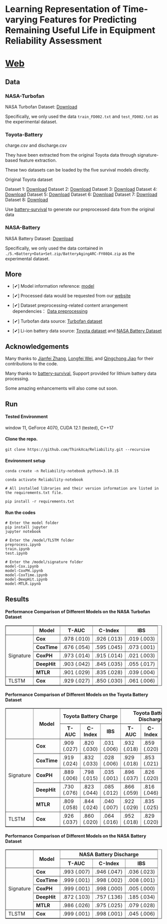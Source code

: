 <div>
  <h1>Learning Representation of Time-varying Features for Predicting Remaining Useful Life in Equipment Reliability Assessment</h1>

# [Web](https://thinkx.ca/research/reliability) 


## Data


### NASA-Turbofan

<p>NASA Turbofan Dataset: <a href="https://phm-datasets.s3.amazonaws.com/NASA/6.+Turbofan+Engine+Degradation+Simulation+Data+Set.zip">Download</a></p> 

<p>Specifically, we only used the data <code>train_FD002.txt</code> and <code>test_FD002.txt</code> as the experimental dataset.</p>



### Toyota-Battery

<p>charge.csv and discharge.csv</p>

<p>They have been extracted from the original Toyota data through signature-based feature extraction.</p>
<p>These two datasets can be loaded by the five survival models directly.</p>


<p>Original Toyota dataset</p>
Dataset 1: <a href="https://data.matr.io/1/api/v1/file/5c86c0b5fa2ede00015ddf66/download">Download</a>
Dataset 2: <a href="https://data.matr.io/1/api/v1/file/5c86bf13fa2ede00015ddd82/download">Download</a>
Dataset 3: <a href="https://data.matr.io/1/api/v1/file/5c86bd64fa2ede00015ddbb2/download">Download</a>
Dataset 4: <a href="https://data.matr.io/1/api/v1/file/5dcef689110002c7215b2e63/download">Download</a>
Dataset 5: <a href="https://data.matr.io/1/api/v1/file/5dceef1e110002c7215b28d6/download">Download</a>
Dataset 6: <a href="https://data.matr.io/1/api/v1/file/5dcef6fb110002c7215b304a/download">Download</a>
Dataset 7: <a href="https://data.matr.io/1/api/v1/file/5dceefa6110002c7215b2aa9/download">Download</a>
Dataset 8: <a href="https://data.matr.io/1/api/v1/file/5dcef152110002c7215b2c90/download">Download</a>

<p>Use <a href="https://github.com/Rasheed19/battery-survival">battery-survival</a> to generate our preprocessed data from the original data</p>



### NASA-Battery

<p>NASA Battery Dataset: <a href="https://phm-datasets.s3.amazonaws.com/NASA/5.+Battery+Data+Set.zip">Download</a></p> 

<p>Specifically, we only used the data contained in <code>./5.+Battery+Data+Set.zip/BatteryAgingARC-FY08Q4.zip</code> as the experimental dataset.</p>



## More

- [✔] Model information reference: <a href="https://github.com/georgehc/survival-intro">model</a>

- [✔] Processed data would be requested from our <a href="https://thinkx.ca">website</a>

- [✔] Dataset preprocessing-related content arrangement dependencies： <a href="https://www.sciencedirect.com/science/article/pii/S2666546824001319">Data preprocessing</a>

- [✔] Turbofan data source: <a href="https://phm-datasets.s3.amazonaws.com/NASA/6.+Turbofan+Engine+Degradation+Simulation+Data+Set.zip">Turbofan dataset</a>

- [✔] Li-ion battery data source: <a href="https://data.matr.io/1/.">Toyota dataset</a> and 
  <a href="https://phm-datasets.s3.amazonaws.com/NASA/5.+Battery+Data+Set.zip">NASA Battery Dataset</a>

  

## Acknowledgements

<p>Many thanks to <a href="https://github.com/jianfeizhang">Jianfei Zhang</a>, <a href="https://github.com/wei872">Longfei Wei</a>, and <a href="https://github.com/qingchongjiao">Qingchong Jiao</a> for their contributions to the code.</p>

<p>Many thanks to <a href="https://github.com/Rasheed19/battery-survival">battery-survival</a>, Support provided for lithium battery data processing.</p>

<p>Some amazing enhancements will also come out soon.</p>




## Run

#### Tested Environment
window 11, GeForce 4070, CUDA 12.1 (tested), C++17

#### Clone the repo.
```
git clone https://github.com/ThinkXca/Reliability.git --recursive
```

#### Environment setup 
```
conda create -n Reliability-notebook python=3.10.15

conda activate Reliability-notebook

# All installed libraries and their version information are listed in the requirements.txt file. 

pip install -r requirements.txt
```

#### Run the codes
```
# Enter the model folder
pip install jupyter
jupyter notebook

# Enter the /model/TLSTM folder
preprocess.ipynb
train.ipynb
test.ipynb

# Enter the /model/signature folder
model-Cox.ipynb
model-CoxPH.ipynb
model-CoxTime.ipynb
model-DeepHit.ipynb
model-MTLR.ipynb

```



## Results

#### Performance Comparison of Different Models on the NASA Turbofan Dataset

<table border="1">
  <tr>
     <th>  </th>
    <th>Model</th>
    <th>T-AUC</th>
    <th>C-Index</th>
    <th>IBS</th>
  </tr>
  <tr>
    <td rowspan="5">Signature</td>
    <td><b>Cox</b></td>
    <td>.978 (.010)</td>
    <td>.926 (.013)</td>
    <td>.019 (.003)</td>
  </tr>
  <tr>
    <td><b>CoxTime</b></td>
    <td>.676 (.054)</td>
    <td>.595 (.045)</td>
    <td>.073 (.001)</td>
  </tr>
  <tr>
    <td><b>CoxPH</b></td>
    <td>.973 (.014)</td>
    <td>.915 (.014)</td>
    <td>.021 (.003)</td>
  </tr>
  <tr>
    <td><b>DeepHit</b></td>
    <td>.903 (.042)</td>
    <td>.845 (.035)</td>
    <td>.055 (.017)</td>
  </tr>
  <tr>
    <td><b>MTLR</b></td>
    <td>.901 (.029)</td>
    <td>.835 (.028)</td>
    <td>.039 (.004)</td>
  </tr>
  <tr>
    <td>TLSTM</td>
    <td><b>Cox</b></td>
    <td>.929 (.027)</td>
    <td>.850 (.030)</td>
    <td>.061 (.006)</td>
  </tr>
</table>


#### Performance Comparison of Different Models on the Toyota Battery Dataset

<table border="1">
  <tr>
    <th rowspan="2"></th>
    <th rowspan="2">Model</th>
    <th colspan="3">Toyota Battery Charge</th>
    <th colspan="3">Toyota Battery Discharge</th>
  </tr>
  <tr>
    <th>T-AUC</th>
    <th>C-Index</th>
    <th>IBS</th>
    <th>T-AUC</th>
    <th>C-Index</th>
    <th>IBS</th>
  </tr>
  <tr>
    <td rowspan="5">Signature</td>
    <td><b>Cox</b></td>
    <td>.909 (.027)</td>
    <td>.820 (.030)</td>
    <td>.031 (.006)</td>
    <td>.932 (.018)</td>
    <td>.859 (.020)</td>
    <td>.048 (.008)</td>
  </tr>
  <tr>
    <td><b>CoxTime</b></td>
    <td>.919 (.024)</td>
    <td>.832 (.033)</td>
    <td>.028 (.006)</td>
    <td>.929 (.018)</td>
    <td>.853 (.021)</td>
    <td>.051 (.009)</td>
  </tr>
  <tr>
    <td><b>CoxPH</b></td>
    <td>.889 (.006)</td>
    <td>.798 (.015)</td>
    <td>.035 (.001)</td>
    <td>.896 (.037)</td>
    <td>.826 (.020)</td>
    <td>.056 (.012)</td>
  </tr>
  <tr>
    <td><b>DeepHit</b></td>
    <td>.730 (.076)</td>
    <td>.823 (.044)</td>
    <td>.085 (.012)</td>
    <td>.866 (.059)</td>
    <td>.816 (.046)</td>
    <td>.076 (.020)</td>
  </tr>
  <tr>
    <td><b>MTLR</b></td>
    <td>.809 (.058)</td>
    <td>.844 (.024)</td>
    <td>.040 (.007)</td>
    <td>.922 (.029)</td>
    <td>.835 (.025)</td>
    <td>.051 (.009)</td>
  </tr>
  <tr>
    <td>TLSTM</td>
    <td><b>Cox</b></td>
    <td>.926 (.037)</td>
    <td>.860 (.020)</td>
    <td>.064 (.016)</td>
    <td>.952 (.018)</td>
    <td>.829 (.020)</td>
    <td>.068 (.008)</td>
  </tr>
</table>


#### Performance Comparison of Different Models on the NASA Battery Dataset
<table border="1">
  <tr>
    <th rowspan="2"></th>
    <th rowspan="2">Model</th>
    <th colspan="3">NASA Battery Discharge</th>
  </tr>
  <tr>
    <th>T-AUC</th>
    <th>C-Index</th>
    <th>IBS</th>
  </tr>
  <tr>
    <td rowspan="5">Signature</td>
    <td><b>Cox</b></td>
    <td>.993 (.007)</td>
    <td>.946 (.047)</td>
    <td>.036 (.023)</td>
  </tr>
  <tr>
    <td><b>CoxTime</b></td>
    <td>.999 (.001)</td>
    <td>.998 (.002)</td>
    <td>.008 (.001)</td>
  </tr>
  <tr>
    <td><b>CoxPH</b></td>
    <td>.999 (.001)</td>
    <td>.998 (.000)</td>
    <td>.005 (.000)</td>
  </tr>
  <tr>
    <td><b>DeepHit</b></td>
    <td>.872 (.103)</td>
    <td>.757 (.136)</td>
    <td>.185 (.034)</td>
  </tr>
  <tr>
    <td><b>MTLR</b></td>
    <td>.986 (.026)</td>
    <td>.975 (.025)</td>
    <td>.079 (.028)</td>
  </tr>
  <tr>
    <td>TLSTM</td>
    <td><b>Cox</b></td>
    <td>.999 (.001)</td>
    <td>.998 (.001)</td>
    <td>.045 (.006)</td>
  </tr>
</table>
